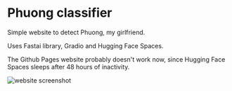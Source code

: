 # Phuong classifier

Simple website to detect Phuong, my girlfriend. 

Uses Fastai library, Gradio and Hugging Face Spaces.

The Github Pages website probably doesn't work now, since Hugging Face Spaces sleeps after 48 hours of inactivity.

![website screenshot](https://raw.githubusercontent.com/baobaybong/phuong_classifier/main/screenshot.png)